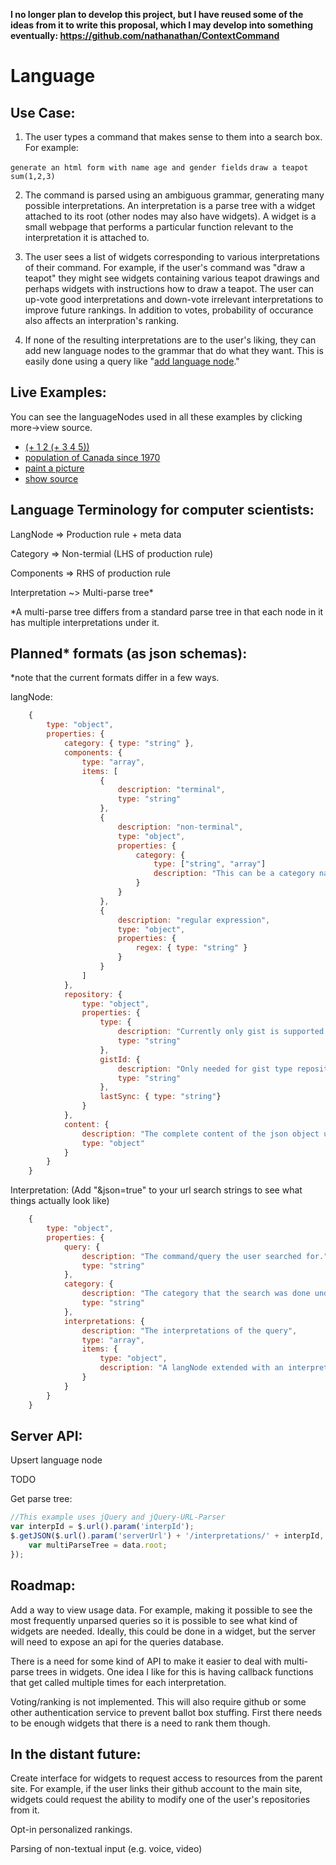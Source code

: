 **I no longer plan to develop this project, but I have reused some of the ideas from it to write this proposal, which I may develop into something eventually: https://github.com/nathanathan/ContextCommand**

Language
========

Use Case:
---------
1. The user types a command that makes sense to them into a search box. For example:

  `generate an html form with name age and gender fields`
  `draw a teapot`
  `sum(1,2,3)`

2. The command is parsed using an ambiguous grammar, generating many possible interpretations.
An interpretation is a parse tree with a widget attached to its root (other nodes may also have widgets). 
A widget is a small webpage that performs a particular function relevant to the interpretation it is attached to. 

3. The user sees a list of widgets corresponding to various interpretations of their command. For example, if the user's command was "draw a teapot" they might see widgets containing various teapot drawings and perhaps widgets with instructions how to draw a teapot. The user can up-vote good interpretations and down-vote irrelevant interpretations to improve future rankings. In addition to votes, probability of occurance also affects an interpration's ranking. 

4. If none of the resulting interpretations are to the user's liking, they can add new language nodes to the grammar that do what they want. This is easily done using a query like "[add language node](https://language-nathanathan.rhcloud.com/category/main?q=add+language+node)."

Live Examples:
--------------

You can see the languageNodes used in all these examples by clicking more->view source.

* [(+ 1 2 (+ 3 4 5))](https://language-nathanathan.rhcloud.com/category/main?q=%28%2B+1+2+%28%2B+3+4+5%29%29)
* [population of Canada since 1970](https://language-nathanathan.rhcloud.com/category/main?q=population+of+Canada+since+1970)
* [paint a picture](https://language-nathanathan.rhcloud.com/category/example%20widgets?q=paint+a+picture)
* [show source](https://language-nathanathan.rhcloud.com/category/main?q=show+source)


Language Terminology for computer scientists:
---------------------------------------------

  LangNode => Production rule + meta data
  
  Category => Non-termial (LHS of production rule)
  
  Components => RHS of production rule
  
  Interpretation ~> Multi-parse tree*
  
*A multi-parse tree differs from a standard parse tree in that each node in it has multiple interpretations under it.

Planned* formats (as json schemas):
----------------------------------

*note that the current formats differ in a few ways.

langNode:

```javascript
    {
        type: "object",
        properties: {
            category: { type: "string" },
            components: {
                type: "array",
                items: [
                    {
                        description: "terminal",
                        type: "string"
                    },
                    {
                        description: "non-terminal",
                        type: "object",
                        properties: {
                            category: {
                                type: ["string", "array"]
                                description: "This can be a category name (which corresponds to an array of language nodes in the database) or an array of language nodes defined inline.",
                            }
                        }
                    },
                    {
                        description: "regular expression",
                        type: "object",
                        properties: {
                            regex: { type: "string" }
                        }
                    }
                ]
            },
            repository: {
                type: "object",
                properties: {
                    type: { 
                        description: "Currently only gist is supported.",
                        type: "string" 
                    },
                    gistId: {
                        description: "Only needed for gist type repositories.",
                        type: "string"
                    },
                    lastSync: { type: "string"}
                }
            },
            content: {
                description: "The complete content of the json object used to construct this langNode. You can put any metadata you want here.",
                type: "object"
            }
        }
    }
```

Interpretation: (Add "&json=true" to your url search strings to see what things actually look like)

```javascript
    {
        type: "object",
        properties: {
            query: {
                description: "The command/query the user searched for.",
                type: "string"
            },
            category: {
                description: "The category that the search was done under. (e.g. main/science/code)",
                type: "string"
            },
            interpretations: {
                description: "The interpretations of the query",
                type: "array",
                items: {
                    type: "object",
                    description: "A langNode extended with an interpretations array like this one."
                }
            }
        }
    }
```

Server API:
---------------

Upsert language node

TODO

Get parse tree:

```javascript
//This example uses jQuery and jQuery-URL-Parser
var interpId = $.url().param('interpId'); 
$.getJSON($.url().param('serverUrl') + '/interpretations/' + interpId, function(data) {
	var multiParseTree = data.root;
});
```


Roadmap:
--------

Add a way to view usage data.
For example, making it possible to see the most frequently unparsed queries so it is possible to see what kind of widgets are needed.
Ideally, this could be done in a widget, but the server will need to expose an api for the queries database.

There is a need for some kind of API to make it easier to deal with multi-parse trees in widgets. One idea I like for this is having callback functions that get called multiple times for each interpretation.

Voting/ranking is not implemented. This will also require github or some other authentication service to prevent ballot box stuffing. First there needs to be enough widgets that there is a need to rank them though.


In the distant future:
----------------------

Create interface for widgets to request access to resources from the parent site. For example, if the user links their github account to the main site, widgets could request the ability to modify one of the user's repositories from it.

Opt-in personalized rankings.

Parsing of non-textual input (e.g. voice, video)

